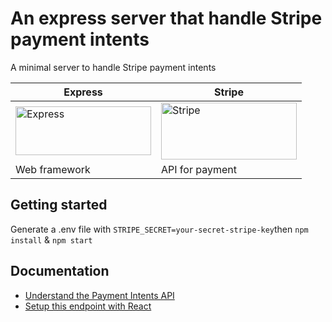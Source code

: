 # An express server that handle Stripe payment intents
A minimal server to handle Stripe payment intents

| Express | Stripe |
|--|--|
| <img src="https://expressjs.com/images/express-facebook-share.png" alt="Express" width="217" height="78"> | <img src="https://upload.wikimedia.org/wikipedia/commons/thumb/b/ba/Stripe_Logo%2C_revised_2016.svg/1280px-Stripe_Logo%2C_revised_2016.svg.png" alt="Stripe" width="217" height="91"> |
| Web framework | API for payment |

## Getting started 
Generate a .env file with ```STRIPE_SECRET=your-secret-stripe-key```then
```npm install``` &
```npm start```

## Documentation
- [Understand the Payment Intents API](https://stripe.com/docs/payments/payment-intents)
- [Setup this endpoint with React](https://www.youtube.com/watch?v=w1oLdAPyuok)